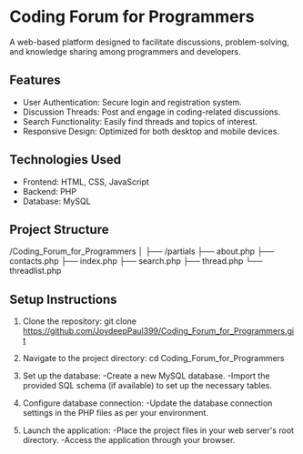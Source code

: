 # Coding Forum for Programmers

A web-based platform designed to facilitate discussions, problem-solving, and knowledge sharing among programmers and developers.

## Features

- User Authentication: Secure login and registration system.
- Discussion Threads: Post and engage in coding-related discussions.
- Search Functionality: Easily find threads and topics of interest.
- Responsive Design: Optimized for both desktop and mobile devices.

##  Technologies Used

- Frontend: HTML, CSS, JavaScript
- Backend: PHP
- Database: MySQL

## Project Structure

/Coding_Forum_for_Programmers
│
├── /partials
├── about.php
├── contacts.php
├── index.php
├── search.php
├── thread.php
└── threadlist.php

## Setup Instructions
1. Clone the repository: git clone https://github.com/JoydeepPaul399/Coding_Forum_for_Programmers.git
2. Navigate to the project directory: cd Coding_Forum_for_Programmers
3. Set up the database:
  -Create a new MySQL database.
  -Import the provided SQL schema (if available) to set up the necessary tables.
4. Configure database connection:
   -Update the database connection settings in the PHP files as per your environment.

5. Launch the application:
  -Place the project files in your web server's root directory.
  -Access the application through your browser.
